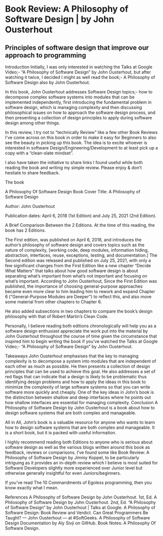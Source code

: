 # Book Review: A Philosophy of Software Design | by John Ousterhout

## Principles of software design that improve our approach to programming

Introduction
Initially, I was only interested in watching the Talks at Google Video;- “A Philosophy of Software Design” by John Ousterhout, but after watching it twice, I decided I might as well read the book;- A Philosophy of Software Design also by John Ousterhout.

In this book, John Ousterhout addresses Software Design topics;- how to decompose complex software systems into modules that can be implemented independently, first introducing the fundamental problem in software design, which is managing complexity and then discussing philosophical issues on how to approach the software design process, and then presenting a collection of design principles to apply during software design among other things.

In this review, I try not to “technically Review” like a few other Book Reviews I've come across on this book in order to make it easy for Beginners to also see the beauty in picking up this book. The idea is to excite whoever is interested in software Design/Engineering/Development to at least pick up a copy with a “clean-slate mindset”.

I also have taken the initiative to share links I found useful while both reading the book and writing my simple review. Please enjoy & don’t hesitate to share feedback.

The book

A Philosophy Of Software Design Book Cover
Title: A Philosophy of Software Design

Author: John Ousterhout

Publication dates: April 6, 2018 (1st Edition) and July 25, 2021 (2nd Edition).

A Brief Comparison Between the 2 Editions.
At the time of this reading, the book has 2 Editions.

The First edition, was published on April 6, 2018, and introduces the author’s philosophy of software design and covers topics such as the nature of complexity, [working code, deep modules, information hiding, abstraction, interfaces, reuse, exceptions, testing, and documentation.]
The Second edition was released and published on July 25, 2021, with only a few significant changes from the First Edition like a new chapter “Decide What Matters” that talks about how good software design is about separating what’s important from what’s not important and focusing on what’s important.
According to John Ousterhout, Since the First Edition was published, the importance of choosing general-purpose approaches became even more clear to him leading him to rework and expand Chapter 6 (“General-Purpose Modules are Deeper”) to reflect this, and also move some material from other chapters to Chapter 6.

He also added subsections in two chapters to compare the book’s design philosophy with that of Robert Martin’s Clean Code.

Personally, I believe reading both editions chronologically will help you as a software design enthusiast appreciate the work put into the material by John Ousterhout throughout the course of time given the circumstance that inspired him to begin writing the book if you’ve watched the Talks at Google Video;- “A Philosophy of Software Design” by John Ousterhout.

Takeaways
John Ousterhout emphasises that the key to managing complexity is to decompose a system into modules that are independent of each other as much as possible. He then presents a collection of design principles that can be used to achieve this goal.
He also addresses a set of red flags that can indicate that a design is likely to be problematic thus identifying design problems and how to apply the ideas in this book to minimize the complexity of large software systems so that you can write software more quickly and cheaply.
One of the key ideas in John’s book is the distinction between shallow and deep interfaces where he points out how shallow interfaces are essential for managing complexity.
Conclusion
A Philosophy of Software Design by John Ousterhout is a book about how to design software systems that are both complex and manageable.

All in All, John’s book is a valuable resource for anyone who wants to learn how to design software systems that are both complex and manageable. It is a short book, but it is packed with useful information.

I highly recommend reading both Editions to anyone who is serious about software design as well as the various blogs written around this book as feedback, reviews or comparisons. I’ve found some like Book Review: A Philosophy of Software Design by Jimmy Koppel, to be particularly intriguing as it provides an in-depth review which I believe is most suited for Software Developers slightly more experienced over Junior level but otherwise generally insightful for even Juniors/beginners.

If you’ve read The 10 Commandments of Egoless programming, then you know exactly what I mean.

References
A Philosophy of Software Design by John Ousterhout. 1st, Ed.
A Philosophy of Software Design by John Ousterhout. 2nd, Ed.
“A Philosophy of Software Design” by John Ousterhout | Talks at Google.
A Philosophy of Software Design: Book Review and Verdict.
Can Great Programmers Be Taught? — John Ousterhout — at #SoftGeeks.
A Philosophy of Software Design Documentation by Aly Sivji on GitHub.
Book Notes: A Philosophy Of Software Design.